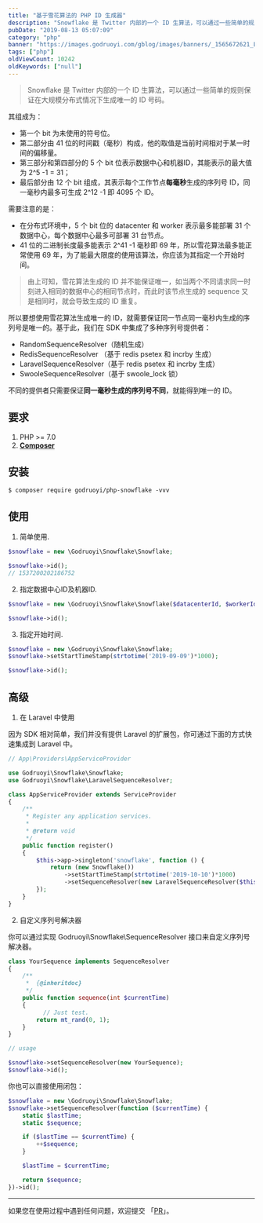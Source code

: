 ```yaml
---
title: "基于雪花算法的 PHP ID 生成器"
description: "Snowflake 是 Twitter 内部的一个 ID 生算法，可以通过一些简单的规则保证在大规模分布式情况下生成唯一的 ID 号码"
pubDate: "2019-08-13 05:07:09"
category: "php"
banner: "https://images.godruoyi.com/gblog/images/banners/_1565672621_LPW65Pi8cG.avif"
tags: ["php"]
oldViewCount: 10242
oldKeywords: ["null"]
---
```


> Snowflake 是 Twitter 内部的一个 ID 生算法，可以通过一些简单的规则保证在大规模分布式情况下生成唯一的 ID 号码。

其组成为：

* 第一个 bit 为未使用的符号位。
* 第二部分由 41 位的时间戳（毫秒）构成，他的取值是当前时间相对于某一时间的偏移量。
* 第三部分和第四部分的 5 个 bit 位表示数据中心和机器ID，其能表示的最大值为 2^5 -1 = 31；
* 最后部分由 12 个 bit 组成，其表示每个工作节点**每毫秒**生成的序列号 ID，同一毫秒内最多可生成 2^12 -1 即 4095 个 ID。

需要注意的是：

* 在分布式环境中，5 个 bit 位的 datacenter 和 worker 表示最多能部署 31 个数据中心，每个数据中心最多可部署 31 台节点。
* 41 位的二进制长度最多能表示 2^41 -1 毫秒即 69 年，所以雪花算法最多能正常使用 69 年，为了能最大限度的使用该算法，你应该为其指定一个开始时间。

> 由上可知，雪花算法生成的 ID 并不能保证唯一，如当两个不同请求同一时刻进入相同的数据中心的相同节点时，而此时该节点生成的 sequence 又是相同时，就会导致生成的 ID 重复。

所以要想使用雪花算法生成唯一的 ID，就需要保证同一节点同一毫秒内生成的序列号是唯一的。基于此，我们在 SDK 中集成了多种序列号提供者：

* RandomSequenceResolver（随机生成）
* RedisSequenceResolver （基于 redis psetex 和 incrby 生成）
* LaravelSequenceResolver（基于 redis psetex 和 incrby 生成）
* SwooleSequenceResolver（基于 swoole_lock 锁）

不同的提供者只需要保证**同一毫秒生成的序列号不同**，就能得到唯一的 ID。

## 要求

1. PHP >= 7.0
2. **[Composer](https://getcomposer.org/)**

## 安装

```shell
$ composer require godruoyi/php-snowflake -vvv
```

## 使用

1. 简单使用.

```php
$snowflake = new \Godruoyi\Snowflake\Snowflake;

$snowflake->id();
// 1537200202186752
```

2. 指定数据中心ID及机器ID.

```php
$snowflake = new \Godruoyi\Snowflake\Snowflake($datacenterId, $workerId);

$snowflake->id();
```

3. 指定开始时间.

```php
$snowflake = new \Godruoyi\Snowflake\Snowflake;
$snowflake->setStartTimeStamp(strtotime('2019-09-09')*1000);

$snowflake->id();
```

## 高级

1. 在 Laravel 中使用

因为 SDK 相对简单，我们并没有提供 Laravel 的扩展包，你可通过下面的方式快速集成到 Laravel 中。

```php
// App\Providers\AppServiceProvider

use Godruoyi\Snowflake\Snowflake;
use Godruoyi\Snowflake\LaravelSequenceResolver;

class AppServiceProvider extends ServiceProvider
{
    /**
     * Register any application services.
     *
     * @return void
     */
    public function register()
    {
        $this->app->singleton('snowflake', function () {
            return (new Snowflake())
                ->setStartTimeStamp(strtotime('2019-10-10')*1000)
                ->setSequenceResolver(new LaravelSequenceResolver($this->app->get('cache')->store()));
        });
    }
}
```

2. 自定义序列号解决器

你可以通过实现 Godruoyi\Snowflake\SequenceResolver 接口来自定义序列号解决器。

```php
class YourSequence implements SequenceResolver
{
    /**
     *  {@inheritdoc}
     */
    public function sequence(int $currentTime)
    {
          // Just test.
        return mt_rand(0, 1);
    }
}

// usage

$snowflake->setSequenceResolver(new YourSequence);
$snowflake->id();
```

你也可以直接使用闭包：

```php
$snowflake = new \Godruoyi\Snowflake\Snowflake;
$snowflake->setSequenceResolver(function ($currentTime) {
    static $lastTime;
    static $sequence;

    if ($lastTime == $currentTime) {
        ++$sequence;
    }

    $lastTime = $currentTime;

    return $sequence;
})->id();
```

------------------

如果您在使用过程中遇到任何问题，欢迎提交 「[PR](https://github.com/godruoyi/php-snowflake)」。
